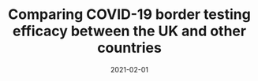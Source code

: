 ---
title: Comparing COVID-19 border testing efficacy between the UK and other countries
tags: [Python, webscrapping]
image: https://github.com/lehai-ml/border-testing-UK/raw/main/output_plot/CanadavsUK.png
external_url: https://github.com/lehai-ml/border-testing-UK
date: 2021-02-01
pinned: false
type: project
---